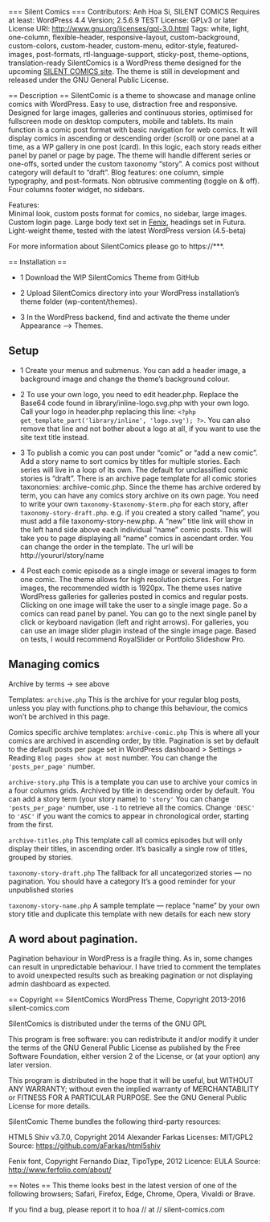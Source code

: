 === Silent Comics ===
Contributors: Anh Hoa Si, SILENT COMICS
Requires at least: WordPress 4.4
Version; 2.5.6.9 TEST
License: GPLv3 or later
License URI: http://www.gnu.org/licenses/gpl-3.0.html
Tags: white, light, one-column, flexible-header, responsive-layout, custom-background, custom-colors, custom-header, custom-menu, editor-style, featured-images, post-formats, rtl-language-support, sticky-post, theme-options,  translation-ready
SilentComics is a WordPress theme designed for the upcoming [SILENT COMICS site](http://silent-comics.com). The theme is still in development and released under the GNU General Public License.


== Description ==
SilentComic is a theme to showcase and manage online comics with WordPress. Easy to use, distraction free and responsive. Designed for large images, galleries and continuous stories, optimised for fullscreen mode on desktop computers, mobile and tablets. Its main function is a comic post format with basic navigation for web comics. It will display comics in ascending or descending order (scroll) or one panel at a time, as a WP gallery in one post (card). In this logic, each story reads either panel by panel or page by page. The theme will handle different series or one-offs, sorted under the custom taxonomy “story”. A comics post without category will default to “draft”. Blog features: one column, simple typography, and post-formats. Non obtrusive commenting (toggle on & off). Four columns footer widget, no sidebars. 

Features:  
Minimal look, custom posts format for comics, no sidebar, large images. Custom login page. 
Large body text set in [Fenix](http://tipotype.com/fenix/), headings set in Futura.
Light-weight theme, tested with the latest WordPress version (4.5-beta)

For more information about SilentComics please go to https://***.

== Installation ==
- 1 Download the WIP SilentComics Theme from GitHub

- 2 Upload SilentComics directory into your WordPress installation’s theme folder (wp-content/themes).

- 3 In the WordPress backend, find and activate the theme under Appearance —> Themes.

## Setup

- 1 Create your menus and submenus. You can add a header image, a background image and change the theme’s background colour.

- 2 To use your own logo, you need to edit header.php. Replace the Base64 code found in library/inline-logo.svg.php with your own logo. Call your logo in header.php replacing this line: `<?php get_template_part('library/inline', 'logo.svg'); ?>`. You can also remove that line and not bother about a logo at all, if you want to use the site text title instead.

- 3 To publish a comic you can post under “comic” or “add a new comic”. Add a story name to sort comics by titles for multiple stories. Each series will live in a loop of its own. The default for unclassified comic stories is “draft”. There is an archive page template for all comic stories taxonomies: archive-comic.php. Since the theme has archive ordered by term, you can have any comics story archive on its own page. You need to write your own `taxonomy-$taxonomy-$term.php` for each story, after `taxonomy-story-draft.php`. e.g. if you created a story called “name”, you must add a file taxonomy-story-new.php. A “new” title link will show in the left hand side above each individual “name” comic posts. This will take you to page displaying all “name” comics in ascendant order. You can change the order in the template. The url will be http://yoururl/story/name

- 4 Post each comic episode as a single image or several images to form one comic. The theme allows for high resolution pictures. For large images, the recommended width is 1920px. The theme uses native WordPress galleries for galleries posted in comics and regular posts. Clicking on one image will take the user to a single image page. So a comics can read panel by panel. You can go to the next single panel by click or keyboard navigation (left and right arrows). For galleries, you can use an image slider plugin instead of the single image page. Based on tests, I would recommend RoyalSlider or Portfolio Slideshow Pro.

## Managing comics
Archive by terms -> see above

Templates:
`archive.php`
This is the archive for your regular blog posts, unless you play with functions.php to change this behaviour, the comics won’t be archived in this page. 

Comics specific archive templates:
`archive-comic.php`
This is where all your comics are archived in ascending order, by title. Pagination is set by default to the default posts per page set in WordPress dashboard > Settings > Reading `Blog pages show at most` number. You can change the `'posts_per_page'` number.

`archive-story.php`
This is a template you can use to archive your comics in a four columns grids.
Archived by title in descending order by default. You can add a story term (your story name) to `'story'`
You can change `'posts_per_page'` number, use `-1` to retrieve all the comics. Change `'DESC'` to `'ASC'` if you want the comics to appear in chronological order, starting from the first.   

`archive-titles.php`
This template call all comics episodes but will only display their titles, in ascending order. It’s basically a single row of titles, grouped by stories. 

`taxonomy-story-draft.php`
The fallback for all uncategorized stories — no pagination.
You should have a category 
It’s a good reminder for your unpublished stories

`taxonomy-story-name.php` 
A sample template — replace “name” by your own story title and duplicate this template with new details for each new story

## A word about pagination.
Pagination behaviour in WordPress is a fragile thing. As in, some changes can result in unpredictable behaviour. I have tried to comment the templates to avoid unexpected results such as breaking pagination or not displaying admin dashboard as expected.

== Copyright ==
SilentComics WordPress Theme, Copyright 2013-2016 silent-comics.com

SilentComics is distributed under the terms of the GNU GPL

This program is free software: you can redistribute it and/or modify
it under the terms of the GNU General Public License as published by
the Free Software Foundation, either version 2 of the License, or
(at your option) any later version.

This program is distributed in the hope that it will be useful,
but WITHOUT ANY WARRANTY; without even the implied warranty of
MERCHANTABILITY or FITNESS FOR A PARTICULAR PURPOSE. See the
GNU General Public License for more details.

SilentComic Theme bundles the following third-party resources:

HTML5 Shiv v3.7.0, Copyright 2014 Alexander Farkas
Licenses: MIT/GPL2
Source: https://github.com/aFarkas/html5shiv

Fenix font, Copyright Fernando Díaz, TipoType, 2012
Licence: EULA
Source: http://www.ferfolio.com/about/




== Notes ==
This theme looks best in the latest version of one of the following browsers; Safari, Firefox, Edge, Chrome, Opera, Vivaldi or Brave.

If you find a bug, please report it to hoa // at // silent-comics.com